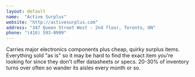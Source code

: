 ```yaml
---
layout: default
name:  "Active Surplus"
website: "http://activesurplus.com"
address: "347 Queen Street West - 2nd floor, Toronto, ON"
phone: "(416) 593-0909"
---
```


Carries major electronics components plus cheap, quirky surplus items. Everything sold "as is" so it may be hard to find the exact item you're looking for since they don't offer datasheets or specs. 20-30% of inventory turns over often so wander its aisles every month or so.